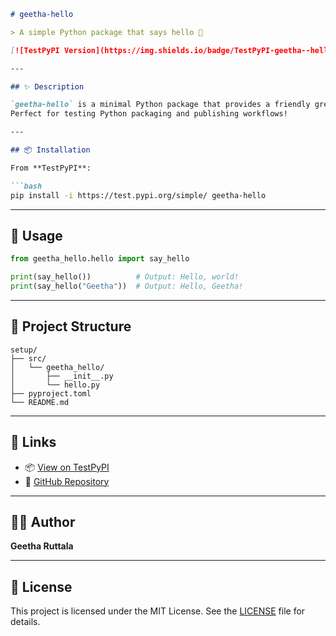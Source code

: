 ````markdown
# geetha-hello

> A simple Python package that says hello 👋

[![TestPyPI Version](https://img.shields.io/badge/TestPyPI-geetha--hello-informational?logo=pypi&labelColor=gray&color=blue)](https://test.pypi.org/project/geetha-hello/)

---

## ✨ Description

`geetha-hello` is a minimal Python package that provides a friendly greeting.  
Perfect for testing Python packaging and publishing workflows!

---

## 📦 Installation

From **TestPyPI**:

```bash
pip install -i https://test.pypi.org/simple/ geetha-hello
````

---

## 🚀 Usage

```python
from geetha_hello.hello import say_hello

print(say_hello())          # Output: Hello, world!
print(say_hello("Geetha"))  # Output: Hello, Geetha!
```

---

## 📁 Project Structure

```
setup/
├── src/
│   └── geetha_hello/
│       ├── __init__.py
│       └── hello.py
├── pyproject.toml
└── README.md
```

---

## 🔗 Links

* 📦 [View on TestPyPI](https://test.pypi.org/project/geetha-hello/)
* 🐙 [GitHub Repository](https://github.com/geetharuttala/geetha-hello)

---

## 👩‍💻 Author

**Geetha Ruttala**

---

## 📝 License

This project is licensed under the MIT License. See the [LICENSE](LICENSE) file for details.

```

